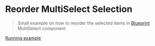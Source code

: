 # Reorder MultiSelect Selection

> Small example on how to reorder the selected items in [Blueprint](https://blueprintjs.com/) MultiSelect component

[Running example](https://grancalavera.github.io/reorderable-multiselect/)
